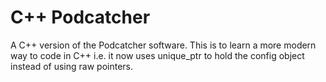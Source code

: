 # C++ Podcatcher

A C++ version of the Podcatcher software. This is to learn a more modern way to code in C++ i.e. it now uses unique_ptr to hold the config object instead of using raw pointers.
